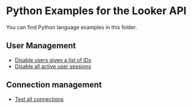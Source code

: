 # Python Examples for the Looker API

You can find Python language examples in this folder.


## User Management
- [Disable users given a list of IDs](disable_users.py) 
- [Disable all active user sessions](logout_all_users.py)

## Connection management
- [Test all connections](test_connections.py)